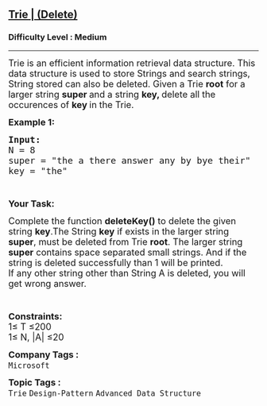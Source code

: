 <h2><a href="https://practice.geeksforgeeks.org/problems/trie-delete/1?page=1&sortBy=submissions&searchQuery=trie">Trie | (Delete)</a></h2><h3>Difficulty Level : Medium</h3><hr><div class="problems_problem_content__Xm_eO"><p><span style="font-size:18px">Trie is an efficient information retrieval data structure. This data structure is used to store Strings and search strings, String stored can also be deleted. Given a Trie <strong>root</strong> for a larger string <strong>super&nbsp;</strong>and a string <strong>key, </strong>delete all the occurences of <strong>key&nbsp;</strong>in the Trie.</span></p>

<p><span style="font-size:18px"><strong>Example 1:</strong></span></p>

<pre><span style="font-size:18px"><strong>Input:
</strong>N = 8
super = "the a there answer any by bye their" 
key = "the" </span></pre>

<p>&nbsp;</p>

<p><span style="font-size:18px"><strong>Your Task:</strong></span></p>

<p><span style="font-size:18px">Complete the function <strong>deleteKey()</strong> to delete the given string <strong>key</strong>.The String <strong>key</strong>&nbsp;if exists&nbsp;in the larger string <strong>super</strong>,&nbsp;must be deleted from Trie <strong>root</strong>. The larger string <strong>super</strong>&nbsp;contains space separated small strings.&nbsp;And if the string is deleted successfully than 1 will be printed.<br>
If any other string other than String A is deleted, you will get wrong answer.</span></p>

<p>&nbsp;</p>

<p><span style="font-size:18px"><strong>Constraints:</strong><br>
1≤ T ≤200<br>
1≤ N, |A| ≤20</span></p>
</div><p><span style=font-size:18px><strong>Company Tags : </strong><br><code>Microsoft</code>&nbsp;<br><p><span style=font-size:18px><strong>Topic Tags : </strong><br><code>Trie</code>&nbsp;<code>Design-Pattern</code>&nbsp;<code>Advanced Data Structure</code>&nbsp;